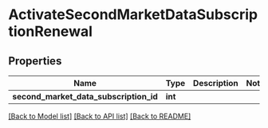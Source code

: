 # ActivateSecondMarketDataSubscriptionRenewal

## Properties
Name | Type | Description | Notes
------------ | ------------- | ------------- | -------------
**second_market_data_subscription_id** | **int** |  | 

[[Back to Model list]](../README.md#documentation-for-models) [[Back to API list]](../README.md#documentation-for-api-endpoints) [[Back to README]](../README.md)


